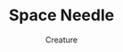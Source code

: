 ---
title: 'Space Needle'
author: Creature
project_image_path: '/images/gallery/space-needle.jpeg'
external_url: 'http://www.spaceneedle.com/'
---
